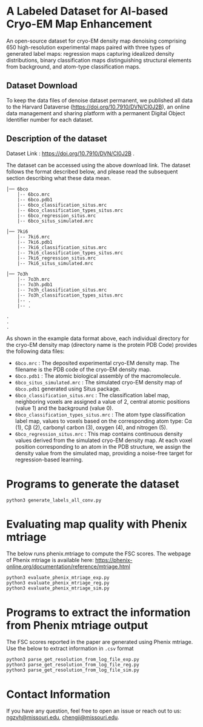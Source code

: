 # A Labeled Dataset for AI-based Cryo-EM Map Enhancement


An open-source dataset for cryo-EM density map denoising comprising 650 high-resolution experimental maps paired with three types of generated label maps: regression maps capturing idealized density distributions, binary classification maps distinguishing structural elements from background, and atom-type classification maps.

## Dataset Download
To keep the data files of denoise dataset permanent, we published all data to the Harvard Dataverse (https://doi.org/10.7910/DVN/CI0J2B), an online data management and sharing platform with a permanent Digital Object Identifier number for each dataset. 

## Description of the dataset
Dataset Link : https://doi.org/10.7910/DVN/CI0J2B .

The dataset can be accessed using the above download link. The dataset follows the format described below, and please read the subsequent section describing what these data mean.

    │── 6bco
        │-- 6bco.mrc
        |-- 6bco.pdb1
        |-- 6bco_classification_situs.mrc
        |-- 6bco_classification_types_situs.mrc
        |-- 6bco_regression_situs.mrc
        |-- 6bco_situs_simulated.mrc
 
    │── 7ki6
        │-- 7ki6.mrc
        |-- 7ki6.pdb1
        |-- 7ki6_classification_situs.mrc
        |-- 7ki6_classification_types_situs.mrc
        |-- 7ki6_regression_situs.mrc
        |-- 7ki6_situs_simulated.mrc

    │── 7o3h
        │-- 7o3h.mrc
        |-- 7o3h.pdb1
        |-- 7o3h_classification_situs.mrc
        |-- 7o3h_classification_types_situs.mrc
        |-- .
        |-- .

    .
    .
    .

As shown in the example data format above, each individual directory for the cryo-EM density map (directory name is the protein PDB Code) provides the following data files:

- ``6bco.mrc`` : The deposited experimental cryo-EM density map. The filename is the PDB code of the cryo-EM density map.
- ``6bco.pdb1`` : The atomic biological assembly of the macromolecule.
- ``6bco_situs_simulated.mrc`` : The simulated cryo-EM density map of ``6bco.pdb1`` generated using Situs package.
- ``6bco_classification_situs.mrc`` : The classification label map, neighboring voxels are assigned a value of 2, central atomic positions (value 1) and the background (value 0).
- ``6bco_classification_types_situs.mrc`` : The atom type classification label map, values to voxels based on the corresponding atom type: Cα (1), Cβ (2), carbonyl carbon (3), oxygen (4), and nitrogen (5).
- ``6bco_regression_situs.mrc`` : This map contains continuous density values derived from the simulated cryo-EM density map. At each voxel position corresponding to an atom in the PDB structure, we assign the density value from the simulated map, providing a noise-free target for regression-based learning.


# Programs to generate the dataset
```
python3 generate_labels_all_conv.py
```

# Evaluating map quality with Phenix mtriage
The below runs phenix.mtriage to compute the FSC scores. The webpage of Phenix mtriage is available here: https://phenix-online.org/documentation/reference/mtriage.html
```
python3 evaluate_phenix_mtriage_exp.py
python3 evaluate_phenix_mtriage_reg.py
python3 evaluate_phenix_mtriage_sim.py
```
# Programs to extract the information from Phenix mtriage output
The FSC scores reported in the paper are generated using Phenix mtriage. Use the below to extract information in ``.csv`` format
```
python3 parse_get_resolution_from_log_file_exp.py
python3 parse_get_resolution_from_log_file_reg.py
python3 parse_get_resolution_from_log_file_sim.py
```


# Contact Information
If you have any question, feel free to open an issue or reach out to us: [ngzvh@missouri.edu](ngzvh@missouri.edu), [chengji@missouri.edu](chengji@missouri.edu).

